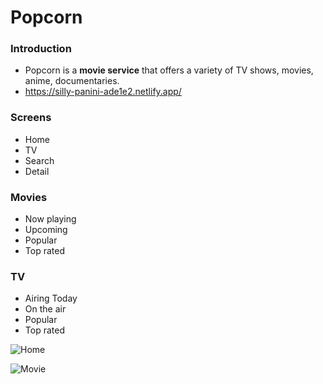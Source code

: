 # Popcorn

### Introduction

- Popcorn is a **movie service** that offers a variety of TV shows, movies, anime, documentaries.
- https://silly-panini-ade1e2.netlify.app/

### Screens

- Home
- TV
- Search
- Detail

### Movies

- Now playing
- Upcoming
- Popular
- Top rated

### TV

- Airing Today
- On the air
- Popular
- Top rated

![Home](https://user-images.githubusercontent.com/61302874/109192112-30c93280-77da-11eb-83c6-ec87a5ec2f26.png)

![Movie](https://user-images.githubusercontent.com/61302874/109192139-39216d80-77da-11eb-92cb-3284dc8bfd69.png)
